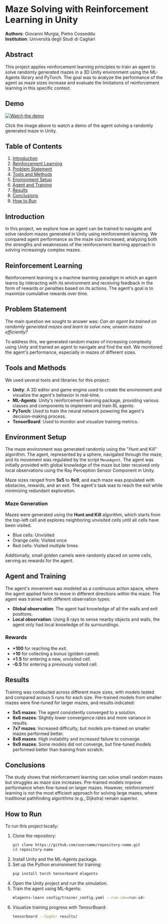 # Maze Solving with Reinforcement Learning in Unity

**Authors**: Giovanni Murgia, Pietro Cosseddu  
**Institution**: Università degli Studi di Cagliari

## Abstract

This project applies reinforcement learning principles to train an agent to solve randomly generated mazes in a 3D Unity environment using the ML-Agents library and PyTorch. The goal was to analyze the performance of the agent as maze sizes increase and evaluate the limitations of reinforcement learning in this specific context.

## Demo

[![Watch the demo](https://img.youtube.com/vi/6bJnMIckruA/maxresdefault.jpg)](https://www.youtube.com/watch?v=6bJnMIckruA)

Click the image above to watch a demo of the agent solving a randomly generated maze in Unity.

## Table of Contents

1. [Introduction](#introduction)
2. [Reinforcement Learning](#reinforcement-learning)
3. [Problem Statement](#problem-statement)
4. [Tools and Methods](#tools-and-methods)
5. [Environment Setup](#environment-setup)
6. [Agent and Training](#agent-and-training)
7. [Results](#results)
8. [Conclusions](#conclusions)
9. [How to Run](#how-to-run)

## Introduction

In this project, we explore how an agent can be trained to navigate and solve random mazes generated in Unity using reinforcement learning. We compared agent performance as the maze size increased, analyzing both the strengths and weaknesses of the reinforcement learning approach in solving increasingly complex mazes.

## Reinforcement Learning

Reinforcement learning is a machine learning paradigm in which an agent learns by interacting with its environment and receiving feedback in the form of rewards or penalties based on its actions. The agent's goal is to maximize cumulative rewards over time.

## Problem Statement

The main question we sought to answer was: _Can an agent be trained on randomly generated mazes and learn to solve new, unseen mazes efficiently?_

To address this, we generated random mazes of increasing complexity using Unity and trained an agent to navigate and find the exit. We monitored the agent's performance, especially in mazes of different sizes.

## Tools and Methods

We used several tools and libraries for this project:

- **Unity**: A 3D editor and game engine used to create the environment and visualize the agent's behavior in real-time.
- **ML-Agents**: Unity's reinforcement learning package, providing various classes and components to implement and train RL agents.
- **PyTorch**: Used to train the neural network powering the agent's decision-making process.
- **TensorBoard**: Used to monitor and visualize training metrics.

## Environment Setup

The maze environment was generated randomly using the "Hunt and Kill" algorithm. The agent, represented by a sphere, navigated through the maze, and its movement was regulated by the script `MoveAgent`. The agent was initially provided with global knowledge of the maze but later received only local observations using the Ray Perception Sensor Component in Unity.

Maze sizes ranged from **5x5** to **9x9**, and each maze was populated with obstacles, rewards, and an exit. The agent's task was to reach the exit while minimizing redundant exploration.

### Maze Generation

Mazes were generated using the **Hunt and Kill** algorithm, which starts from the top-left cell and explores neighboring unvisited cells until all cells have been visited.

- Blue cells: Unvisited
- Orange cells: Visited once
- Red cells: Visited multiple times

Additionally, small golden camels were randomly placed on some cells, serving as rewards for the agent.

## Agent and Training

The agent's movement was modeled as a continuous action space, where the agent applied force to move in different directions within the maze. The agent was trained with different observation types:

- **Global observation**: The agent had knowledge of all the walls and exit positions.
- **Local observation**: Using 8 rays to sense nearby objects and walls, the agent only had local knowledge of its surroundings.

### Rewards

- **+100** for reaching the exit.
- **+10** for collecting a bonus (golden camel).
- **+1.5** for entering a new, unvisited cell.
- **-0.5** for entering a previously visited cell.

## Results

Training was conducted across different maze sizes, with models tested and compared across 5 runs for each size. Pre-trained models from smaller mazes were fine-tuned for larger mazes, and results indicated:

- **5x5 mazes**: The agent consistently converged to a solution.
- **6x6 mazes**: Slightly lower convergence rates and more variance in results.
- **7x7 mazes**: Increased difficulty, but models pre-trained on smaller mazes performed better.
- **8x8 mazes**: High instability and increased failure to converge.
- **9x9 mazes**: Some models did not converge, but fine-tuned models performed better than training from scratch.

## Conclusions

The study shows that reinforcement learning can solve small random mazes but struggles as maze size increases. Pre-trained models improve performance when fine-tuned on larger mazes. However, reinforcement learning is not the most efficient approach for solving large mazes, where traditional pathfinding algorithms (e.g., Dijkstra) remain superior.

## How to Run

To run this project locally:

1. Clone the repository:
   ```bash
   git clone https://github.com/username/repository-name.git
   cd repository-name
2. Install Unity and the ML-Agents package.
3. Set up the Python environment for training:
   ```bash
   pip install torch tensorboard mlagents
4. Open the Unity project and run the simulation.
5. Train the agent using ML-Agents:
   ```bash
   mlagents-learn config/trainer_config.yaml --run-id=<run-id>
6. Visualize training progress with TensorBoard:
   ```bash
   tensorboard --logdir results/

